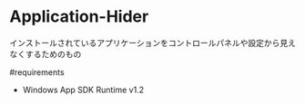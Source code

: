 # Application-Hider
インストールされているアプリケーションをコントロールパネルや設定から見えなくするためのもの

#requirements
- Windows App SDK Runtime v1.2
